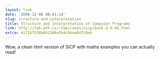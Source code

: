 ```yaml
---
layout: link
date: '2006-12-06 08:41:14'
slug: structure-and-interpretation
title: Structure and Interpretation of Computer Programs
link: http://twb.ath.cx/~twb/canon/sicp/book-Z-H-04.html
extra: 4171bf538a0413d6e5b4cbbae0d7c0eb
---
```


Wow, a clean html version of SICP with maths examples you can actually read!